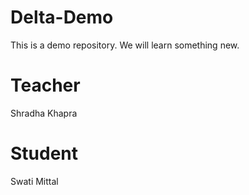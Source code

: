 # Delta-Demo
This is a demo repository.
We will learn something new.

# Teacher
Shradha Khapra

# Student
Swati Mittal
